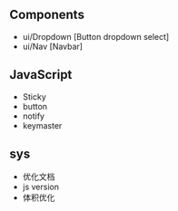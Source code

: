 ## Components
* ui/Dropdown [Button dropdown select]
* ui/Nav [Navbar]

## JavaScript
* Sticky
* button
* notify
* keymaster

## sys
* 优化文档
* js version
* 体积优化